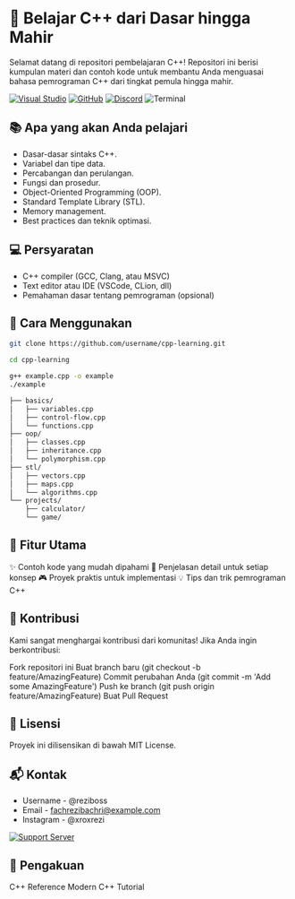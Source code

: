 # 🚀 Belajar C++ dari Dasar hingga Mahir
Selamat datang di repositori pembelajaran C++! Repositori ini berisi kumpulan materi dan contoh kode untuk membantu Anda menguasai bahasa pemrograman C++ dari tingkat pemula hingga mahir.

[![Visual Studio](https://badgen.net/badge/icon/visualstudio?icon=visualstudio&label)](https://visualstudio.microsoft.com) [![GitHub](https://badgen.net/badge/icon/github?icon=github&label)](https://github.com) [![Discord](https://badgen.net/badge/icon/discord?icon=discord&label)](https://https://discord.com/) ![Terminal](https://badgen.net/badge/icon/terminal?icon=terminal&label)

## 📚 Apa yang akan Anda pelajari
- Dasar-dasar sintaks C++.
- Variabel dan tipe data.
- Percabangan dan perulangan.
- Fungsi dan prosedur.
- Object-Oriented Programming (OOP).
- Standard Template Library (STL).
- Memory management.
- Best practices dan teknik optimasi.

## 💻 Persyaratan
- C++ compiler (GCC, Clang, atau MSVC)
- Text editor atau IDE (VSCode, CLion, dll)
- Pemahaman dasar tentang pemrograman (opsional)

## 🎯 Cara Menggunakan
```sh
git clone https://github.com/username/cpp-learning.git
```

```sh
cd cpp-learning
```

```sh
g++ example.cpp -o example
./example
```

```sh
├── basics/
│   ├── variables.cpp
│   ├── control-flow.cpp
│   └── functions.cpp
├── oop/
│   ├── classes.cpp
│   ├── inheritance.cpp
│   └── polymorphism.cpp
├── stl/
│   ├── vectors.cpp
│   ├── maps.cpp
│   └── algorithms.cpp
└── projects/
    ├── calculator/
    └── game/
```



## 🌟 Fitur Utama
✨ Contoh kode yang mudah dipahami
📝 Penjelasan detail untuk setiap konsep
🎮 Proyek praktis untuk implementasi
💡 Tips dan trik pemrograman C++

## 🤝 Kontribusi
Kami sangat menghargai kontribusi dari komunitas! Jika Anda ingin berkontribusi:

Fork repositori ini
Buat branch baru (git checkout -b feature/AmazingFeature)
Commit perubahan Anda (git commit -m 'Add some AmazingFeature')
Push ke branch (git push origin feature/AmazingFeature)
Buat Pull Request

## 📖 Lisensi
Proyek ini dilisensikan di bawah MIT License.

## 📬 Kontak
- Username - @reziboss
- Email - fachrezibachri@example.com
- Instagram - @xroxrezi

[![Support Server](https://img.shields.io/discord/591914197219016707.svg?label=Discord&logo=Discord&colorB=7289da&style=for-the-badge)](https://discord.gg/vpEv3HJ)

## 🙏 Pengakuan
C++ Reference
Modern C++ Tutorial
